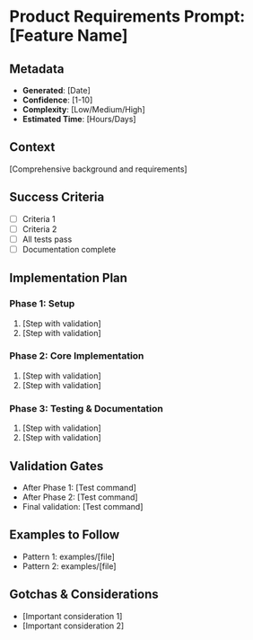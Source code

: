 # Product Requirements Prompt: [Feature Name]

## Metadata
- **Generated**: [Date]
- **Confidence**: [1-10]
- **Complexity**: [Low/Medium/High]
- **Estimated Time**: [Hours/Days]

## Context
[Comprehensive background and requirements]

## Success Criteria
- [ ] Criteria 1
- [ ] Criteria 2
- [ ] All tests pass
- [ ] Documentation complete

## Implementation Plan

### Phase 1: Setup
1. [Step with validation]
2. [Step with validation]

### Phase 2: Core Implementation
1. [Step with validation]
2. [Step with validation]

### Phase 3: Testing & Documentation
1. [Step with validation]
2. [Step with validation]

## Validation Gates
- After Phase 1: [Test command]
- After Phase 2: [Test command]
- Final validation: [Test command]

## Examples to Follow
- Pattern 1: examples/[file]
- Pattern 2: examples/[file]

## Gotchas & Considerations
- [Important consideration 1]
- [Important consideration 2]